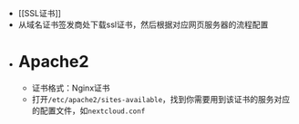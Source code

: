 - [[SSL证书]]
- 从域名证书签发商处下载ssl证书，然后根据对应网页服务器的流程配置
- # Apache2
	- 证书格式：Nginx证书
	- 打开`/etc/apache2/sites-available`，找到你需要用到该证书的服务对应的配置文件，如`nextcloud.conf`